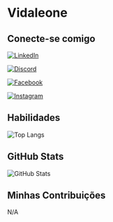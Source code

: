 # Vidaleone

## Conecte-se comigo
[![LinkedIn](https://img.shields.io/badge/LinkedIn-0077B5?style=for-the-badge&logo=linkedin&logoColor=white)](https://www.linkedin.com/in/richard-bryan-vidal-dos-santos-988140286/)

[![Discord](https://img.shields.io/badge/Discord-7289DA?style=for-the-badge&logo=discord&logoColor=white)](https://discord.com/channels/@richardbryanvidal/)

[![Facebook](https://img.shields.io/badge/Facebook-1877F2?style=for-the-badge&logo=facebook&logoColor=white)](https://www.facebook.com/Ricchardi)

[![Instagram](https://img.shields.io/badge/-Instagram-%23E4405F?style=for-the-badge&logo=instagram&logoColor=white)](https://www.instagram.com/thebraia/)



## Habilidades
![Top Langs](https://github-readme-stats-git-masterrstaa-rickstaa.vercel.app/api/top-langs/?username=Vidaleone&bg_color=000&border_color=30A3DC&title_color=E94D5F&text_color=FFF)

## GitHub Stats
![GitHub Stats](https://github-readme-stats.vercel.app/api?username=Vidaleone&theme=transparent&bg_color=000&border_color=30A3DC&show_icons=true&icon_color=30A3DC&title_color=E94D5F&text_color=FFF)
## Minhas Contribuições

N/A